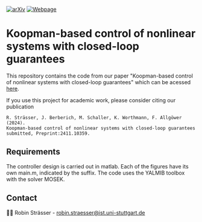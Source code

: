 <!-- PROJECT SHIELDS -->
[![arXiv][arxiv-shield]][arxiv-url]
[![Webpage][webpage-shield-RS]][webpage-url-RS]

# Koopman-based control of nonlinear systems with closed-loop guarantees
This repository contains the code from our paper "Koopman-based control of nonlinear systems with closed-loop guarantees" which can be acessed [here](https://arxiv.org/abs/2411.10359). 

If you use this project for academic work, please consider citing our publication 

    R. Strässer, J. Berberich, M. Schaller, K. Worthmann, F. Allgöwer (2024). 
    Koopman-based control of nonlinear systems with closed-loop guarantees
    submitted, Preprint:2411.10359.

## Requirements 
The controller design is carried out in matlab. Each of the figures have its own main.m, indicated by the suffix.
The code uses the YALMIB toolbox with the solver MOSEK.

## Contact
🧑‍💻 Robin Strässer - [robin.straesser@ist.uni-stuttgart.de](mailto:robin.straesser@ist.uni-stuttgart.de)


[webpage-shield-RS]: https://img.shields.io/badge/Webpage-Robin%20Strässer-T?style=flat&logo=codementor&color=green
[webpage-url-RS]: https://www.ist.uni-stuttgart.de/institute/team/Straesser/
[arxiv-shield]: https://img.shields.io/badge/arXiv-2411.10359-t?style=flat&logo=arxiv&logoColor=white&color=red
[arxiv-url]: https://arxiv.org/abs/2411.10359


